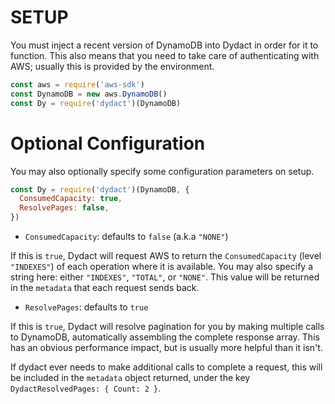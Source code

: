 # SETUP

You must inject a recent version of DynamoDB into Dydact in order for it to function.
This also means that you need to take care of authenticating with AWS; usually this is provided by the environment.

```js
const aws = require('aws-sdk')
const DynamoDB = new aws.DynamoDB()
const Dy = require('dydact')(DynamoDB)
```

# Optional Configuration

You may also optionally specify some configuration parameters on setup. 

```js
const Dy = require('dydact')(DynamoDB, {
  ConsumedCapacity: true,
  ResolvePages: false,
})
```

- `ConsumedCapacity`: defaults to `false` (a.k.a `"NONE"`)

If this is `true`, Dydact will request AWS to return the `ConsumedCapacity` (level `"INDEXES"`) of each operation where it is available. 
You may also specify a string here: either `"INDEXES"`, `"TOTAL"`, or `"NONE"`.
This value will be returned in the `metadata` that each request sends back.

- `ResolvePages`: defaults to `true`

If this is `true`, Dydact will resolve pagination for you by making multiple calls to DynamoDB, automatically assembling the complete response array. 
This has an obvious performance impact, but is usually more helpful than it isn't.

If dydact ever needs to make additional calls to complete a request, this will be included in the `metadata` object returned, under the key `DydactResolvedPages: { Count: 2 }`.